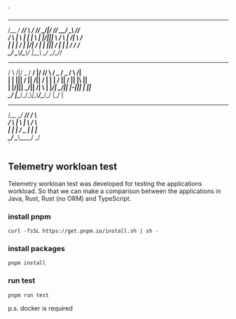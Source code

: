`
 _____  _____ _     _____ _      _____ _____  ____ ___  _  
/__ __\/  __// \   /  __// \__/|/  __//__ __\/  __\\  \//  
  / \  |  \  | |   |  \  | |\/|||  \    / \  |  \/| \  /   
  | |  |  /_ | |_/\|  /_ | |  |||  /_   | |  |    / / /    
  \_/  \____\\____/\____\\_/  \|\____\  \_/  \_/\_\/_/     
                                                           
 _      ____  ____  _  __ _     ____  ____  _              
/ \  /|/  _ \/  __\/ |/ // \   /  _ \/  _ \/ \  /|         
| |  ||| / \||  \/||   / | |   | / \|| / \|| |\ ||         
| |/\||| \_/||    /|   \ | |_/\| \_/|| |-||| | \||         
\_/  \|\____/\_/\_\\_|\_\\____/\____/\_/ \|\_/  \|         
                                                           
 _____  _____ ____  _____                                  
/__ __\/  __// ___\/__ __\                                 
  / \  |  \  |    \  / \                                   
  | |  |  /_ \___ |  | |                                   
  \_/  \____\\____/  \_/                              
`                                                               
                                        


## Telemetry workloan test
Telemetry workloan test was developed for testing the applications workload. So that we can make a comparison between the applications in Java, Rust, Rust (no ORM) and TypeScript. 

### install pnpm
`curl -fsSL https://get.pnpm.io/install.sh | sh -`

### install packages
`pnpm install`

### run test
`pnpm run test`


p.s. docker is required